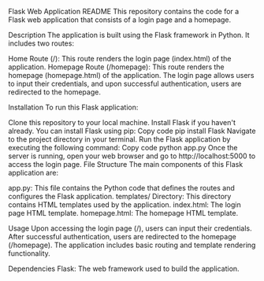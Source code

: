 Flask Web Application README
This repository contains the code for a Flask web application that consists of a login page and a homepage.

Description
The application is built using the Flask framework in Python. It includes two routes:

Home Route (/): This route renders the login page (index.html) of the application.
Homepage Route (/homepage): This route renders the homepage (homepage.html) of the application.
The login page allows users to input their credentials, and upon successful authentication, users are redirected to the homepage.

Installation
To run this Flask application:

Clone this repository to your local machine.
Install Flask if you haven't already. You can install Flask using pip:
Copy code
pip install Flask
Navigate to the project directory in your terminal.
Run the Flask application by executing the following command:
Copy code
python app.py
Once the server is running, open your web browser and go to http://localhost:5000 to access the login page.
File Structure
The main components of this Flask application are:

app.py: This file contains the Python code that defines the routes and configures the Flask application.
templates/ Directory: This directory contains HTML templates used by the application.
index.html: The login page HTML template.
homepage.html: The homepage HTML template.

Usage
Upon accessing the login page (/), users can input their credentials.
After successful authentication, users are redirected to the homepage (/homepage).
The application includes basic routing and template rendering functionality.

Dependencies
Flask: The web framework used to build the application.
